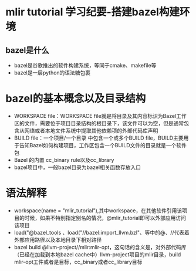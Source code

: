 # mlir tutorial 学习纪要-搭建bazel构建环境

## bazel是什么
- bazel是谷歌推出的软件构建系统，等同于cmake、makefile等
- bazel是一层python的语法糖包裹

# bazel的基本概念以及目录结构
- WORKSPACE file：WORKSPACE file就是将目录及其内容标识为Bazel工作区的文件，需要位于项目目录结构的根目录下，该文件可以为空，但是通常包含从网络或者本地文件系统中提取其他依赖项的外部代码库声明
- BUILD file：一个项目/一个目录 中包含一个或多个BUILD file，BUILD主要用于告知Bazel如何构建项目，工作区包含一个BUILD文件的目录就是一个软件包
- Bazel 的内置 cc_binary rule以及cc_library
- bazel项目中，一般bazel目录为bazel相关函数存放入口

# 语法解释
- workspace(name = "mlir_tutorial"),其中workspace，在其他软件引用该项目的时候，如果不特别指定别名的情况，@mlir_tutorial即可以外部应用访问该项目
- load("@bazel_tools 、load("//bazel:import_llvm.bzl"、等中的@、//代表着外部应用路径以及本地目录下相对路径
- bazel build @llvm-project//mlir:mlir-opt，这句话的含义是，对外部代码库（已经在加载到本地bazel cache中）llvm-project项目的mlir目录，build mlir-opt工件或者是目标，cc_binary或者cc_library目标
